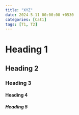 ```yaml
---
title: "XYZ"
date: 2024-5-11 00:00:00 +0530
categories: [Cat1]
tags: [T1, T2]
---
```

# Heading 1
## Heading 2
### Heading 3
#### Heading 4
##### Heading 5
